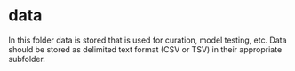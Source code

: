 # data
In this folder data is stored that is used for curation, model testing, etc. Data should be stored as delimited text format (CSV or TSV) in their appropriate subfolder.
